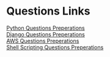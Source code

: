 # Questions Links

[Python Questions Preperations](python_ques.md)  
[Django Questions Preperations](python_ques.md)  
[AWS Questions Preperations](python_ques.md)  
[Shell Scripting Questions Preperations](python_ques.md)    

